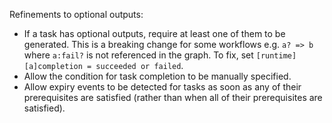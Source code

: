 Refinements to optional outputs:

* If a task has optional outputs, require at least one of them to be generated. This is a breaking
  change for some workflows e.g. `a? => b` where `a:fail?` is not referenced
  in the graph. To fix, set `[runtime][a]completion = succeeded or failed`.
* Allow the condition for task completion to be manually specified.
* Allow expiry events to be detected for tasks as soon as any of their
  prerequisites are satisfied (rather than when all of their prerequisites
  are satisfied).

